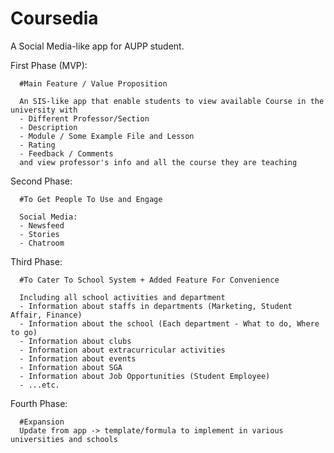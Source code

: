 # Coursedia

A Social Media-like app for AUPP student.

First Phase (MVP):

      #Main Feature / Value Proposition

      An SIS-like app that enable students to view available Course in the university with
      - Different Professor/Section 
      - Description
      - Module / Some Example File and Lesson
      - Rating
      - Feedback / Comments
      and view professor's info and all the course they are teaching

Second Phase:

      #To Get People To Use and Engage

      Social Media: 
      - Newsfeed
      - Stories
      - Chatroom

Third Phase:

      #To Cater To School System + Added Feature For Convenience

      Including all school activities and department
      - Information about staffs in departments (Marketing, Student Affair, Finance)
      - Information about the school (Each department - What to do, Where to go)
      - Information about clubs 
      - Information about extracurricular activities
      - Information about events 
      - Information about SGA
      - Information about Job Opportunities (Student Employee)
      - ...etc. 

Fourth Phase:

      #Expansion
      Update from app -> template/formula to implement in various universities and schools 
